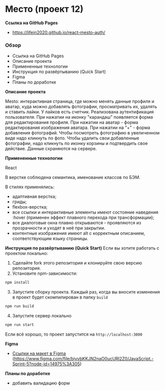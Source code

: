 # Место (проект 12)

**Ссылка  на GitHub Pages**
*  https://lifein2020.github.io/react-mesto-auth/
### Обзор

* Ссылка на GitHub Pages
* Описание проекта
* Примененные технологии
* Инструкция по развёртыванию (Quick Start)
* Figma
* Планы по доработке

**Описание проекта**

Mesto: интерактивная страница, где можно менять данные профиля и аватар, куда можно добавлять фотографии, просматривать их, удалять и ставить лайки. У лайков есть счетчик. Реализована аутентификация пользователя.
При нажатии на иконку "карандаш" появляется форма для редактирования профиля. При нажатии на аватар - форма редактирования изображения аватара. При нажатии на "+" - форма добавления фотографий. Чтобы посмотреть фотографию в увеличенном виде надо кликнуть по фото. Чтобы удалить свои добавленные фотографии, надо кликнуть по иконку корзины и подтвердить свое действие.
Данные схраняются на сервере.


**Примененные технологии**

React

В верстке соблюдена семантика, именование классов по БЭМ. 

В стилях применялись:
* адаптивная верстка;
* гриды;
* flexbox-верстка;
* все ссылки и интерактивные элементы имеют состояние наведения :hover (применен эффект плавного перехода при трансформации);
* все диалоговые окна плавно открываются - проявляются из прозрачности и уходят в неё при закрытии.
* контентные изображения имеют alt с корректным описанием, соответствующим языку страницы.

**Инструкция по развёртыванию (Quick Start)**
Если вы хотите работать с проектом локально:

1. Сделайте fork этого репозитория и клонируйте свою версию репозитория.
2. Установите npm-зависимости:
```sh
npm install
```
3. Запустите сборку проекта. Каждый раз, когда вы вносите изменения в проект будет скомпилирован в папку `build`
```sh
npm run build
```
4. Запустите сервер локально
```sh
npm run start
```
Если всё хорошо, то проект запустится на `http://localhost:3000`

**Figma**

* [Ссылки на макет в Figma](https://www.figma.com/file/2cn9N9jSkmxD84oJik7xL7/JavaScript.-Sprint-4?node-id=0%3A1) (https://www.figma.com/file/bjyvbKKJN2naO0ucURl2Z0/JavaScript.-Sprint-5?node-id=14975%3A305)

**Планы по доработке**
* добавить валидацию форм


